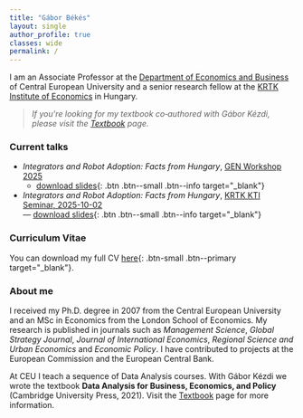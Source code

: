 ```yaml
---
title: "Gábor Békés"
layout: single
author_profile: true
classes: wide
permalink: /
---
```


<!--
  This is the home page for your personal site.  It uses the `single` layout with
  a sidebar author profile, mirroring the look of Fedor Iskhakov’s homepage.
  Feel free to edit the Markdown below to introduce yourself, announce talks
  or events, and link to your CV and other pages.  You can use any Markdown
  syntax supported by Jekyll.  CSS utility classes (e.g. `notice--info`)
  provided by Minimal Mistakes make it easy to highlight important content.
-->

I am an Associate Professor at the [Department of Economics and Business](https://economics.ceu.edu/) of Central European University and a senior research fellow at the [KRTK Institute of Economics](https://kti.krtk.hu/) in Hungary.  

> *If you're looking for my textbook co‑authored with Gábor Kézdi, please visit the [Textbook](https://gabors-data-analysis.com) page.*


### Current talks

<div class="notice--info">

- *Integrators and Robot Adoption: Facts from Hungary*, [GEN Workshop 2025](https://sites.google.com/site/petereppinger/gen-workshop)   
  - [download slides](/assets/pdf/BBCG-Jul2025-slides.pdf){: .btn .btn--small .btn--info target="_blank"}
- *Integrators and Robot Adoption: Facts from Hungary*, [KRTK KTI Seminar, 2025-10-02](https://krtk.hun-ren.hu/esemeny/kti-szeminarium-bekes-gabor/)  
  — [download slides](/assets/pdf/BBCG-Jul2025-slides.pdf){: .btn .btn--small .btn--info target="_blank"}

</div>


### Curriculum Vitae

You can download my full CV [here](/assets/pdf/CV_BekesGabor.pdf){: .btn-small .btn--primary target="_blank"}.

### About me


I received my Ph.D. degree in 2007 from the Central European University and an MSc in Economics from the London School of Economics.  My research is published in journals such as *Management Science*, *Global Strategy Journal*, *Journal of International Economics*, *Regional Science and Urban Economics* and *Economic Policy*.  I have contributed to projects at the European Commission and the European Central Bank.

At CEU I teach a sequence of Data Analysis courses.  With Gábor Kézdi we wrote the textbook **Data Analysis for Business, Economics, and Policy** (Cambridge University Press, 2021).  Visit the [Textbook](/textbook/) page for more information.

<!--
  If you’d like to include logos (e.g. for research projects), you can insert
  images by placing files in `assets/img/` and using standard Markdown syntax.
  For example:

  [![Project logo](/assets/img/project_logo.png)](http://project-website.example.com){: style="border: none; margin-right:5px"}

  Remove this comment when you add your own content.
-->